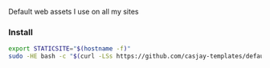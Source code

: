 Default web assets I use on all my sites

### Install

```bash
export STATICSITE="$(hostname -f)"
sudo -HE bash -c "$(curl -LSs https://github.com/casjay-templates/default-web-assets/raw/main/setup.sh)"
```
